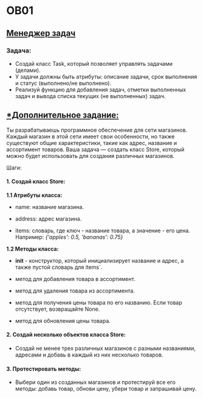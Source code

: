 # OB01
 
## [Менеджер задач](ob01_1)

### Задача:
- Создай класс Task, который позволяет управлять задачами (делами).
- У задачи должны быть атрибуты: описание задачи, срок выполнения и статус (выполнено/не выполнено).
- Реализуй функцию для добавления задач, отметки выполненных задач и вывода списка текущих (не выполненных) задач.

## [*Дополнительное задание:](ob01_2)

Ты разрабатываешь программное обеспечение для сети магазинов. Каждый магазин в этой сети имеет свои особенности, но также существуют общие характеристики, такие как адрес, название и ассортимент товаров. Ваша задача — создать класс Store, который можно будет использовать для создания различных магазинов.

Шаги:

#### 1. Создай класс Store:


**1.1 Атрибуты класса:**
     
- name: название магазина.

- address: адрес магазина.

- items: словарь, где ключ - название товара, а значение - его цена. Например: *{'apples': 0.5, 'bananas': 0.75}*

**1.2 Методы класса:**
    
- __init__ - конструктор, который инициализирует название и адрес, а также пустой словарь для items`.

-  метод для добавления товара в ассортимент.

- метод для удаления товара из ассортимента.

- метод для получения цены товара по его названию. Если товар отсутствует, возвращайте None.

- метод для обновления цены товара.

#### 2. Создай несколько объектов класса Store:

 - Создай не менее трех различных магазинов с разными названиями, адресами и добавь в каждый из них несколько товаров.

#### 3. Протестировать методы:

- Выбери один из созданных магазинов и протестируй все его методы: добавь товар, обнови цену, убери товар и запрашивай цену.